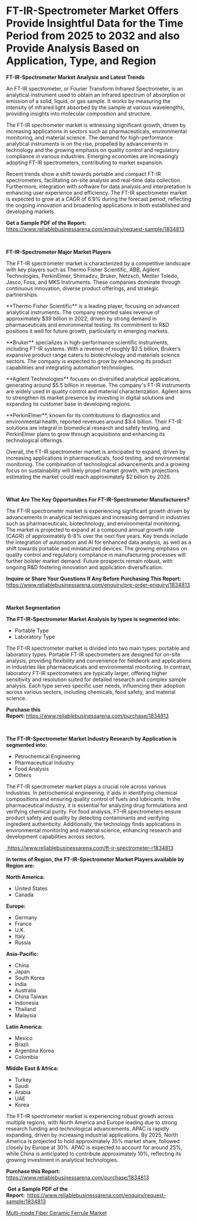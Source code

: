 <p><h1>FT-IR-Spectrometer Market Offers Provide Insightful Data for the Time Period from 2025 to 2032 and also Provide Analysis Based on Application, Type, and Region</h1></p><p><strong>FT-IR-Spectrometer Market Analysis and Latest Trends</strong></p>
<p><p>An FT-IR spectrometer, or Fourier Transform Infrared Spectrometer, is an analytical instrument used to obtain an infrared spectrum of absorption or emission of a solid, liquid, or gas sample. It works by measuring the intensity of infrared light absorbed by the sample at various wavelengths, providing insights into molecular composition and structure.</p><p>The FT-IR spectrometer market is witnessing significant growth, driven by increasing applications in sectors such as pharmaceuticals, environmental monitoring, and material science. The demand for high-performance analytical instruments is on the rise, propelled by advancements in technology and the growing emphasis on quality control and regulatory compliance in various industries. Emerging economies are increasingly adopting FT-IR spectrometers, contributing to market expansion.</p><p>Recent trends show a shift towards portable and compact FT-IR spectrometers, facilitating on-site analysis and real-time data collection. Furthermore, integration with software for data analysis and interpretation is enhancing user experience and efficiency. The FT-IR spectrometer market is expected to grow at a CAGR of 6.9% during the forecast period, reflecting the ongoing innovation and broadening applications in both established and developing markets.</p></p>
<p><strong>Get a Sample PDF of the Report:&nbsp;</strong> <a href="https://www.reliablebusinessarena.com/enquiry/request-sample/1834813?utm_campaign=3569&utm_medium=2&utm_source=Github&utm_content=ia&utm_term=26032025&utm_id=ft-ir-spectrometer">https://www.reliablebusinessarena.com/enquiry/request-sample/1834813</a></p>
<p>&nbsp;</p>
<p><strong>FT-IR-Spectrometer Major Market Players</strong></p>
<p><p>The FT-IR spectrometer market is characterized by a competitive landscape with key players such as Thermo Fisher Scientific, ABB, Agilent Technologies, PerkinElmer, Shimadzu, Bruker, Netzsch, Mettler Toledo, Jasco, Foss, and MKS Instruments. These companies dominate through continuous innovation, diverse product offerings, and strategic partnerships.</p><p>**Thermo Fisher Scientific** is a leading player, focusing on advanced analytical instruments. The company reported sales revenue of approximately $39 billion in 2022, driven by strong demand in pharmaceuticals and environmental testing. Its commitment to R&D positions it well for future growth, particularly in emerging markets.</p><p>**Bruker** specializes in high-performance scientific instruments, including FT-IR systems. With a revenue of roughly $2.5 billion, Bruker’s expansive product range caters to biotechnology and materials science sectors. The company is expected to grow by enhancing its product capabilities and integrating automation technologies.</p><p>**Agilent Technologies** focuses on diversified analytical applications, generating around $5.5 billion in revenue. The company's FT-IR instruments are widely used in quality control and material characterization. Agilent aims to strengthen its market presence by investing in digital solutions and expanding its customer base in developing regions.</p><p>**PerkinElmer**, known for its contributions to diagnostics and environmental health, reported revenues around $3.4 billion. Their FT-IR solutions are integral in biomedical research and safety testing, and PerkinElmer plans to grow through acquisitions and enhancing its technological offerings.</p><p>Overall, the FT-IR spectrometer market is anticipated to expand, driven by increasing applications in pharmaceuticals, food testing, and environmental monitoring. The combination of technological advancements and a growing focus on sustainability will likely propel market growth, with projections estimating the market could reach approximately $2 billion by 2026.</p></p>
<p>&nbsp;</p>
<p><strong>What Are The Key Opportunities For FT-IR-Spectrometer Manufacturers?</strong></p>
<p><p>The FT-IR spectrometer market is experiencing significant growth driven by advancements in analytical techniques and increasing demand in industries such as pharmaceuticals, biotechnology, and environmental monitoring. The market is projected to expand at a compound annual growth rate (CAGR) of approximately 6-8% over the next five years. Key trends include the integration of automation and AI for enhanced data analysis, as well as a shift towards portable and miniaturized devices. The growing emphasis on quality control and regulatory compliance in manufacturing processes will further bolster market demand. Future prospects remain robust, with ongoing R&D fostering innovation and application diversification.</p></p>
<p><strong>Inquire or Share Your Questions If Any Before Purchasing This Report:</strong> <a href="https://www.reliablebusinessarena.com/enquiry/pre-order-enquiry/1834813?utm_campaign=3569&utm_medium=2&utm_source=Github&utm_content=ia&utm_term=26032025&utm_id=ft-ir-spectrometer">https://www.reliablebusinessarena.com/enquiry/pre-order-enquiry/1834813</a></p>
<p>&nbsp;</p>
<p><strong>Market Segmentation</strong></p>
<p><strong>The FT-IR-Spectrometer Market Analysis by types is segmented into:</strong></p>
<p><ul><li>Portable Type</li><li>Laboratory Type</li></ul></p>
<p><p>The FT-IR spectrometer market is divided into two main types: portable and laboratory types. Portable FT-IR spectrometers are designed for on-site analysis, providing flexibility and convenience for fieldwork and applications in industries like pharmaceuticals and environmental monitoring. In contrast, laboratory FT-IR spectrometers are typically larger, offering higher sensitivity and resolution suited for detailed research and complex sample analysis. Each type serves specific user needs, influencing their adoption across various sectors, including chemicals, food safety, and material science.</p></p>
<p><strong>Purchase this Report:&nbsp;</strong><a href="https://www.reliablebusinessarena.com/purchase/1834813?utm_campaign=3569&utm_medium=2&utm_source=Github&utm_content=ia&utm_term=26032025&utm_id=ft-ir-spectrometer">https://www.reliablebusinessarena.com/purchase/1834813</a></p>
<p>&nbsp;</p>
<p><strong>The FT-IR-Spectrometer Market Industry Research by Application is segmented into:</strong></p>
<p><ul><li>Petrochemical Engineering</li><li>Pharmaceutical Industry</li><li>Food Analysis</li><li>Others</li></ul></p>
<p><p>The FT-IR spectrometer market plays a crucial role across various industries. In petrochemical engineering, it aids in identifying chemical compositions and ensuring quality control of fuels and lubricants. In the pharmaceutical industry, it is essential for analyzing drug formulations and verifying chemical purity. For food analysis, FT-IR spectrometers ensure product safety and quality by detecting contaminants and verifying ingredient authenticity. Additionally, the technology finds applications in environmental monitoring and material science, enhancing research and development capabilities across sectors.</p></p>
<p><a href="https://www.reliablebusinessarena.com/ft-ir-spectrometer-r1834813?utm_campaign=3569&utm_medium=2&utm_source=Github&utm_content=ia&utm_term=26032025&utm_id=ft-ir-spectrometer">&nbsp;https://www.reliablebusinessarena.com/ft-ir-spectrometer-r1834813</a></p>
<p><strong>In terms of Region, the FT-IR-Spectrometer Market Players available by Region are:</strong></p>
<p>
    <p> <strong> North America: </strong>
        <ul>
            <li>United States</li>
            <li>Canada</li>
        </ul>
        </p> 
    <p> <strong> Europe: </strong>
        <ul>
            <li>Germany</li>
            <li>France</li>
            <li>U.K.</li>
            <li>Italy</li>
            <li>Russia</li>
        </ul>
        </p> 
    <p> <strong> Asia-Pacific: </strong>
        <ul>
            <li>China</li>
            <li>Japan</li>
            <li>South Korea</li>
            <li>India</li>
            <li>Australia</li>
            <li>China Taiwan</li>
            <li>Indonesia</li>
            <li>Thailand</li>
            <li>Malaysia</li>
        </ul>
        </p> 
    <p> <strong> Latin America: </strong>
        <ul>
            <li>Mexico</li>
            <li>Brazil</li>
            <li>Argentina Korea</li>
            <li>Colombia</li>
        </ul>
        </p> 
    <p> <strong> Middle East & Africa: </strong>
        <ul>
            <li>Turkey</li>
            <li>Saudi</li>
            <li>Arabia</li>
            <li>UAE</li>
            <li>Korea</li>
        </ul>
    </p>
    </p>
<p><p>The FT-IR spectrometer market is experiencing robust growth across multiple regions, with North America and Europe leading due to strong research funding and technological advancements. APAC is rapidly expanding, driven by increasing industrial applications. By 2025, North America is projected to hold approximately 35% market share, followed closely by Europe at 30%. APAC is expected to account for around 25%, while China is anticipated to contribute approximately 10%, reflecting its growing investment in analytical technologies.</p></p>
<p><strong>Purchase this Report: </strong><a href="https://www.reliablebusinessarena.com/purchase/1834813?utm_campaign=3569&utm_medium=2&utm_source=Github&utm_content=ia&utm_term=26032025&utm_id=ft-ir-spectrometer">https://www.reliablebusinessarena.com/purchase/1834813</a></p>
<p>&nbsp;<strong>Get a Sample PDF of the Report:&nbsp;&nbsp;</strong><a href="https://www.reliablebusinessarena.com/enquiry/request-sample/1834813?utm_campaign=3569&utm_medium=2&utm_source=Github&utm_content=ia&utm_term=26032025&utm_id=ft-ir-spectrometer">https://www.reliablebusinessarena.com/enquiry/request-sample/1834813</a></p>
<p><strong></strong></p>
<p><p><a href="https://github.com/sanokdagada01/Market-Research-Report-List-1/blob/main/multi-mode-fiber-ceramic-ferrule-market.md?utm_campaign=3569&utm_medium=2&utm_source=Github&utm_content=ia&utm_term=26032025&utm_id=ft-ir-spectrometer">Multi-mode Fiber Ceramic Ferrule Market</a></p></p>